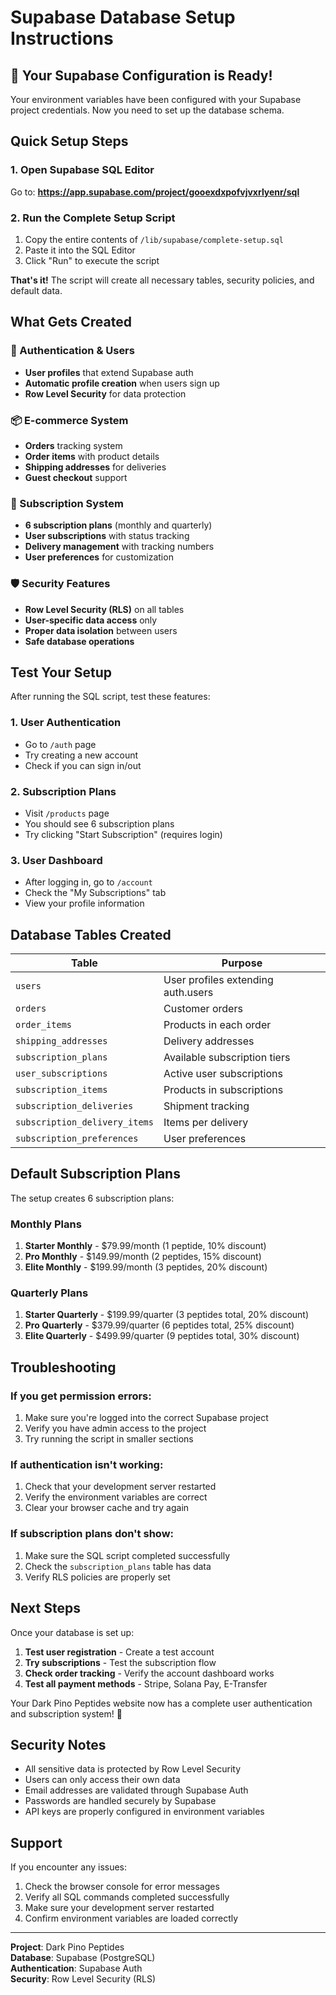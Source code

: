 # Supabase Database Setup Instructions

## 🎉 Your Supabase Configuration is Ready!

Your environment variables have been configured with your Supabase project credentials. Now you need to set up the database schema.

## Quick Setup Steps

### 1. Open Supabase SQL Editor
Go to: **https://app.supabase.com/project/gooexdxpofvjvxrlyenr/sql**

### 2. Run the Complete Setup Script
1. Copy the entire contents of `/lib/supabase/complete-setup.sql`
2. Paste it into the SQL Editor
3. Click "Run" to execute the script

**That's it!** The script will create all necessary tables, security policies, and default data.

## What Gets Created

### 🔐 Authentication & Users
- **User profiles** that extend Supabase auth
- **Automatic profile creation** when users sign up
- **Row Level Security** for data protection

### 📦 E-commerce System
- **Orders** tracking system
- **Order items** with product details
- **Shipping addresses** for deliveries
- **Guest checkout** support

### 🔄 Subscription System
- **6 subscription plans** (monthly and quarterly)
- **User subscriptions** with status tracking
- **Delivery management** with tracking numbers
- **User preferences** for customization

### 🛡️ Security Features
- **Row Level Security (RLS)** on all tables
- **User-specific data access** only
- **Proper data isolation** between users
- **Safe database operations**

## Test Your Setup

After running the SQL script, test these features:

### 1. User Authentication
- Go to `/auth` page
- Try creating a new account
- Check if you can sign in/out

### 2. Subscription Plans
- Visit `/products` page
- You should see 6 subscription plans
- Try clicking "Start Subscription" (requires login)

### 3. User Dashboard
- After logging in, go to `/account`
- Check the "My Subscriptions" tab
- View your profile information

## Database Tables Created

| Table | Purpose |
|-------|---------|
| `users` | User profiles extending auth.users |
| `orders` | Customer orders |
| `order_items` | Products in each order |
| `shipping_addresses` | Delivery addresses |
| `subscription_plans` | Available subscription tiers |
| `user_subscriptions` | Active user subscriptions |
| `subscription_items` | Products in subscriptions |
| `subscription_deliveries` | Shipment tracking |
| `subscription_delivery_items` | Items per delivery |
| `subscription_preferences` | User preferences |

## Default Subscription Plans

The setup creates 6 subscription plans:

### Monthly Plans
1. **Starter Monthly** - $79.99/month (1 peptide, 10% discount)
2. **Pro Monthly** - $149.99/month (2 peptides, 15% discount) 
3. **Elite Monthly** - $199.99/month (3 peptides, 20% discount)

### Quarterly Plans
1. **Starter Quarterly** - $199.99/quarter (3 peptides total, 20% discount)
2. **Pro Quarterly** - $379.99/quarter (6 peptides total, 25% discount)
3. **Elite Quarterly** - $499.99/quarter (9 peptides total, 30% discount)

## Troubleshooting

### If you get permission errors:
1. Make sure you're logged into the correct Supabase project
2. Verify you have admin access to the project
3. Try running the script in smaller sections

### If authentication isn't working:
1. Check that your development server restarted
2. Verify the environment variables are correct
3. Clear your browser cache and try again

### If subscription plans don't show:
1. Make sure the SQL script completed successfully
2. Check the `subscription_plans` table has data
3. Verify RLS policies are properly set

## Next Steps

Once your database is set up:

1. **Test user registration** - Create a test account
2. **Try subscriptions** - Test the subscription flow
3. **Check order tracking** - Verify the account dashboard works
4. **Test all payment methods** - Stripe, Solana Pay, E-Transfer

Your Dark Pino Peptides website now has a complete user authentication and subscription system! 🚀

## Security Notes

- All sensitive data is protected by Row Level Security
- Users can only access their own data
- Email addresses are validated through Supabase Auth
- Passwords are handled securely by Supabase
- API keys are properly configured in environment variables

## Support

If you encounter any issues:
1. Check the browser console for error messages
2. Verify all SQL commands completed successfully
3. Make sure your development server restarted
4. Confirm environment variables are loaded correctly

---

**Project**: Dark Pino Peptides  
**Database**: Supabase (PostgreSQL)  
**Authentication**: Supabase Auth  
**Security**: Row Level Security (RLS)  